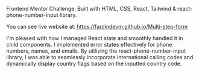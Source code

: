 Frontend Mentor Challenge: Built with HTML, CSS, React, Tailwind & react-phone-number-input library.

You can see live website at: https://fardindevm.github.io/Multi-step-form

I'm pleased with how I managed React state and smoothly handled it in child components. I implemented error states effectively for phone numbers, names, and emails. By utilizing the react-phone-number-input library, I was able to seamlessly incorporate international calling codes and dynamically display country flags based on the inputted country code.
